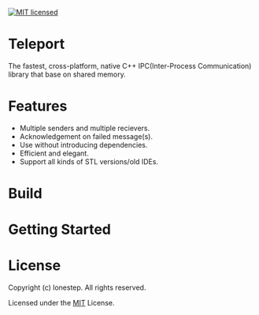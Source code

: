 [![MIT licensed](https://img.shields.io/badge/license-MIT-blue.svg)](https://github.com/lonestep/teleport/blob/master/LICENSE) 

# Teleport

The fastest, cross-platform, native C++ IPC(Inter-Process Communication) library that base on shared memory. 

# Features

* Multiple senders and multiple recievers.
* Acknowledgement on failed message(s).
* Use without introducing dependencies.
* Efficient and elegant.
* Support all kinds of STL versions/old IDEs.

# Build

# Getting Started

# License

Copyright (c) lonestep. All rights reserved.

Licensed under the [MIT](https://github.com/lonestep/teleport/blob/master/LICENSE) License.

